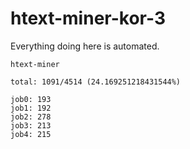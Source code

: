 # htext-miner-kor-3

Everything doing here is automated.

```
htext-miner

total: 1091/4514 (24.169251218431544%)

job0: 193
job1: 192
job2: 278
job3: 213
job4: 215
```